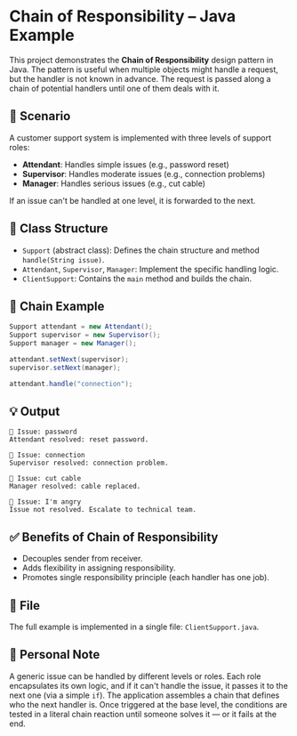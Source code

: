 
# Chain of Responsibility – Java Example

This project demonstrates the **Chain of Responsibility** design pattern in Java. The pattern is useful when multiple objects might handle a request, but the handler is not known in advance. The request is passed along a chain of potential handlers until one of them deals with it.

## 📌 Scenario

A customer support system is implemented with three levels of support roles:

- **Attendant**: Handles simple issues (e.g., password reset)
- **Supervisor**: Handles moderate issues (e.g., connection problems)
- **Manager**: Handles serious issues (e.g., cut cable)

If an issue can't be handled at one level, it is forwarded to the next.

## 🧱 Class Structure

- `Support` (abstract class): Defines the chain structure and method `handle(String issue)`.
- `Attendant`, `Supervisor`, `Manager`: Implement the specific handling logic.
- `ClientSupport`: Contains the `main` method and builds the chain.

## 🔗 Chain Example

```java
Support attendant = new Attendant();
Support supervisor = new Supervisor();
Support manager = new Manager();

attendant.setNext(supervisor);
supervisor.setNext(manager);

attendant.handle("connection");
```

## 💡 Output

```
🔧 Issue: password
Attendant resolved: reset password.

🔧 Issue: connection
Supervisor resolved: connection problem.

🔧 Issue: cut cable
Manager resolved: cable replaced.

🔧 Issue: I'm angry
Issue not resolved. Escalate to technical team.
```

## ✅ Benefits of Chain of Responsibility

- Decouples sender from receiver.
- Adds flexibility in assigning responsibility.
- Promotes single responsibility principle (each handler has one job).

## 📁 File

The full example is implemented in a single file: `ClientSupport.java`.

## 💬 Personal Note

A generic issue can be handled by different levels or roles. Each role encapsulates its own logic, and if it can't handle the issue, it passes it to the next one (via a simple `if`). The application assembles a chain that defines who the next handler is. Once triggered at the base level, the conditions are tested in a literal chain reaction until someone solves it — or it fails at the end.

